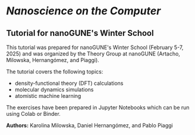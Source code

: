 # *Nanoscience on the Computer*
## Tutorial for nanoGUNE's Winter School

This tutorial was prepared for nanoGUNE's Winter School (February 5-7, 2025) and was organized by the Theory Group at nanoGUNE (Artacho, Milowska, Hernangómez, and Piaggi).

The tutorial covers the following topics:
- density-functional theory (DFT) calculations
- molecular dynamics simulations
- atomistic machine learning

The exercises have been prepared in Jupyter Notebooks which can be run using Colab or Binder.

**Authors:** Karolina Milowska, Daniel Hernangómez, and Pablo Piaggi
